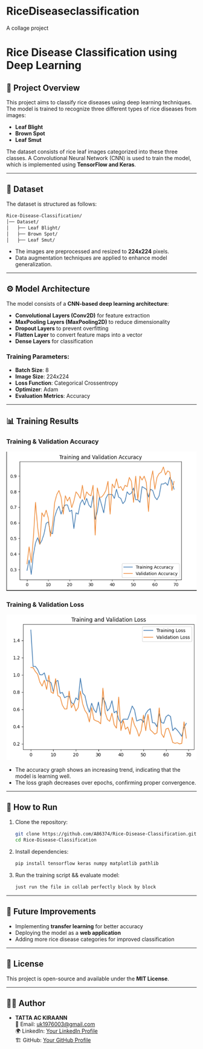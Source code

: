 # RiceDiseaseclassification
A collage project
# Rice Disease Classification using Deep Learning

## 📌 Project Overview
This project aims to classify rice diseases using deep learning techniques. The model is trained to recognize three different types of rice diseases from images:
- **Leaf Blight**
- **Brown Spot**
- **Leaf Smut**

The dataset consists of rice leaf images categorized into these three classes. A Convolutional Neural Network (CNN) is used to train the model, which is implemented using **TensorFlow and Keras**.

---

## 📂 Dataset
The dataset is structured as follows:
```
Rice-Disease-Classification/
│── Dataset/
│   ├── Leaf Blight/
│   ├── Brown Spot/
│   ├── Leaf Smut/
```

- The images are preprocessed and resized to **224x224** pixels.
- Data augmentation techniques are applied to enhance model generalization.

---

## ⚙️ Model Architecture
The model consists of a **CNN-based deep learning architecture**:
- **Convolutional Layers (Conv2D)** for feature extraction
- **MaxPooling Layers (MaxPooling2D)** to reduce dimensionality
- **Dropout Layers** to prevent overfitting
- **Flatten Layer** to convert feature maps into a vector
- **Dense Layers** for classification

### **Training Parameters**:
- **Batch Size**: 8
- **Image Size**: 224x224
- **Loss Function**: Categorical Crossentropy
- **Optimizer**: Adam
- **Evaluation Metrics**: Accuracy

---

## 📊 Training Results
### **Training & Validation Accuracy**
![Training Accuracy](TrainingandValidationAccuracy.png)

### **Training & Validation Loss**
![Training Loss](TrainingandValidationLoss.png)

- The accuracy graph shows an increasing trend, indicating that the model is learning well.
- The loss graph decreases over epochs, confirming proper convergence.

---

## 🚀 How to Run
1. Clone the repository:
   ```sh
   git clone https://github.com/A86374/Rice-Disease-Classification.git
   cd Rice-Disease-Classification
   ```
2. Install dependencies:
   ```sh
   pip install tensorflow keras numpy matplotlib pathlib
   ```
3. Run the training script && evaluate model:
   ```sh
   just run the file in collab perfectly block by block
   ```

---

## 🔧 Future Improvements
- Implementing **transfer learning** for better accuracy
- Deploying the model as a **web application**
- Adding more rice disease categories for improved classification

---

## 📜 License
This project is open-source and available under the **MIT License**.

---

## 👨‍💻 Author
- **TATTA AC KIRAANN**  
  📧 Email: uk1976003@gmail.com  
  🌍 LinkedIn: [Your LinkedIn Profile](https://www.linkedin.com/in/your-profile/)  
  🏗 GitHub: [Your GitHub Profile](https://github.com/your-username/)

